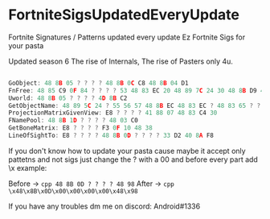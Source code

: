 # FortniteSigsUpdatedEveryUpdate
Fortnite Signatures / Patterns updated every update
Ez Fortnite Sigs for your pasta

Updated season 6
The rise of Internals, The rise of Pasters only 4u.
```cpp

GoObject: 48 8B 05 ? ? ? ? 48 8B 0C C8 48 8B 04 D1
FnFree: 48 85 C9 0F 84 ? ? ? ? 53 48 83 EC 20 48 89 7C 24 30 48 8B D9 48 8B 3D ? ? ? ? 48 85 FF 0F 84 ? ? ? ? 48 8B 07 4C 8B 40 30 48 8D 05 ? ? ? ? 4C 3B C0
Uworld: 48 8B 05 ? ? ? ? 4D 8B C2
GetObjectName: 48 89 5C 24 ? 55 56 57 48 8B EC 48 83 EC ? 48 83 65 ? ? 49 8B F0 48 8B DA E8 ? ? ? ? 48 8B 43 ? 48 85 C0
ProjectionMatrixGivenView: E8 ? ? ? ? 41 88 07 48 83 C4 30
FNamePool: 48 8B 1D ? ? ? ? 48 03 C0
GetBoneMatrix: E8 ? ? ? ? F3 0F 10 48 38
LineOfSightTo: E8 ? ? ? ? 48 8B 0D ? ? ? ? 33 D2 40 8A F8

```

If you don't know how to update your pasta cause maybe it accept only pattetns and not sigs just change the ? with a 00 and before every part add \x example:

Before -> ```cpp 48 8B 0D ? ? ? ? 48 98```
After ->  ```cpp \x48\x8B\x0D\x00\x00\x00\x00\x48\x98```


If you have any troubles dm me on discord: Android#1336
